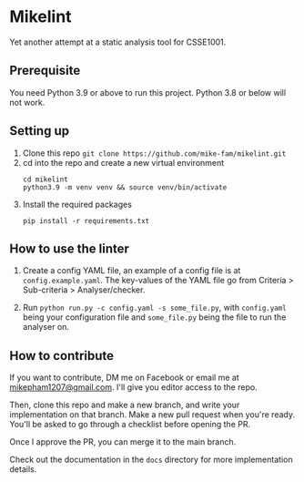 # Mikelint
Yet another attempt at a static analysis tool for CSSE1001.

## Prerequisite
You need Python 3.9 or above to run this project. Python 3.8 or below will not work.

## Setting up
1. Clone this repo `git clone https://github.com/mike-fam/mikelint.git`
2. cd into the repo and create a new virtual environment
    ```shell
    cd mikelint
    python3.9 -m venv venv && source venv/bin/activate
    ```
3. Install the required packages
   ```shell
   pip install -r requirements.txt
   ```

## How to use the linter
1. Create a config YAML file, an example of a config file is at `config.example.yaml`. 
   The key-values of the YAML file go from Criteria > Sub-criteria > Analyser/checker.
   
2. Run `python run.py -c config.yaml -s some_file.py`, with `config.yaml` being your 
   configuration file and `some_file.py` being the file to run the analyser on.
   
## How to contribute
If you want to contribute, DM me on Facebook or email me at mikepham1207@gmail.com.
I'll give you editor access to the repo.

Then, clone this repo and make a new branch, and write your implementation on that 
branch. Make a new pull request when you're ready. You'll be asked to go through a 
checklist before opening the PR. 

Once I approve the PR, you can merge it to the main branch.

Check out the documentation in the `docs` directory for more implementation details.
